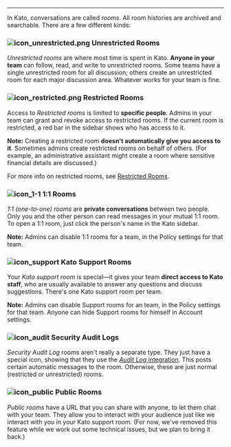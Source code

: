 ***

In Kato, conversations are called *rooms*. All room histories are archived and searchable. There are a few different kinds:

### ![icon_unrestricted.png](https://s3.amazonaws.com/kato-share/c40a19803021fd1a9a2a7e0c1d5501b2db31191dacbe9dda631b6c943a6521bf/clip.png) Unrestricted Rooms

*Unrestricted rooms* are where most time is spent in Kato. **Anyone in your team** can follow, read, and write to unrestricted rooms. Some teams have a single unrestricted room for all discussion; others create an unrestricted room for each major discussion area. Whatever works for your team is fine.

### ![icon_restricted.png](https://s3.amazonaws.com/kato-share/b0ec7fb6ba4217471256c42a85225b1a82b5fb1967e754386b881b14a08591/clip.png) Restricted Rooms

Access to *Restricted rooms* is limited to **specific people**. Admins in your team can grant and revoke access to restricted rooms. If the current room is restricted, a red bar in the sidebar shows who has access to it.

**Note:** Creating a restricted room **doesn't automatically give you access to it**. Sometimes admins create restricted rooms on behalf of others. (For example, an administrative assistant might create a room where sensitive financial details are discussed.)

For more info on restricted rooms, see [Restricted Rooms](/articles/en/power-users/restricted-rooms).

### ![icon_1-1](https://s3.amazonaws.com/kato-share/ab26984594a4d458fddcedfd5dcd648dac751415e57c45568811db9a856dd946/clip.png) 1:1 Rooms

*1:1 (one-to-one) rooms* are **private conversations** between two people. Only you and the other person can read messages in your mutual 1:1 room. To open a 1:1 room, just click the person's name in the Kato sidebar.

**Note:** Admins can disable 1:1 rooms for a team, in the Policy settings for that team.

### ![icon_support](https://s3.amazonaws.com/kato-share/81bb199e41a8e4729cd4e1354aa2af9a611c2534a46be563149eda97cfb61954/clip.png) Kato Support Rooms

Your *Kato support room* is special—it gives your team **direct access to Kato staff**, who are usually available to answer any questions and discuss suggestions. There's one Kato support room per team.

**Note:** Admins can disable Support rooms for an team, in the Policy settings for that team. Anyone can hide Support rooms for himself in Account settings.

### ![icon_audit](https://s3.amazonaws.com/kato-share/1ff1ab2420539f3d4d5b008f957e047bac4f06c45c9d08ebd288dc34975a965b/clip.png) Security Audit Logs

*Security Audit Log* rooms aren't really a separate type. They just have a special icon, showing that they use the [*Audit Log* integration](/articles/en/teams/security-audit-log). This posts certain automatic messages to the room. Otherwise, these are just normal (restricted or unrestricted) rooms.

### ![icon_public](https://s3.amazonaws.com/kato-share/b2695440ca4e074b7b4c5d4a434e7772615146e4221c3b0401f4eb6f72f1709/Untitled%208.png) Public Rooms

*Public rooms* have a URL that you can share with anyone, to let them chat with your team. They allow you to interact with your audience just like we interact with you in your Kato support room. (For now, we've removed this feature while we work out some technical issues, but we plan to bring it back.)
